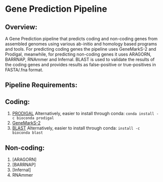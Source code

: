 # Gene Prediction Pipeline
## Overview:
A Gene Prediction pipeline that predicts coding and non-coding genes from assembled genomes using various ab-initio and homology based programs and tools. For predicting coding genes the pipeline uses GeneMarkS-2 and Prodigal, meanwhile, for predicting non-coding genes it uses ARAGORN, BARRNAP, RNAmmer and Infernal. BLAST is used to validate the results of the coding genes and provides results as false-positive or true-positives in FASTA/.fna format.

## Pipeline Requirements:
## Coding:
1. [PRODIGAL](https://github.com/hyattpd/Prodigal) Alternatively, easier to install through conda: `conda install -c bioconda prodigal`
2. [GeneMarkS-2](http://exon.gatech.edu/GeneMark/license_download.cgi)
3. [BLAST](ftp://ftp.ncbi.nlm.nih.gov/blast/executables/blast+/LATEST) Alternatively, easier to install through conda: `install -c bioconda blast` <br />

## Non-coding:
1. [ARAGORN]
2. [BARRNAP]
3. [Infernal]
4. RNAmmer
